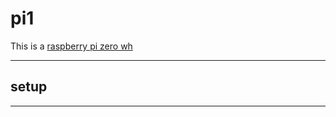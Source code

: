 # pi1

This is a [raspberry pi zero wh](../references/device/raspberry-pi-zero-wh.md)

---

## setup










---
